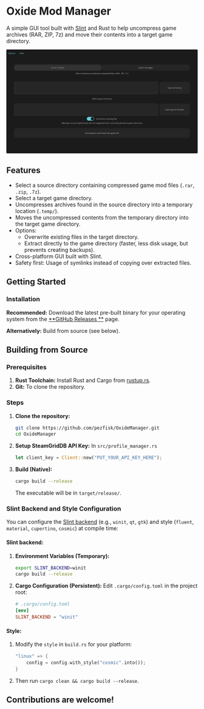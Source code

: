 # Oxide Mod Manager

A simple GUI tool built with [Slint](https://slint.dev/) and Rust to help uncompress game archives (RAR, ZIP, 7z) and
move their contents into a target game directory.

![Screenshot](assets/program.png)

## Features

* Select a source directory containing compressed game mod files (`.rar`, `.zip`, `.7z`).
* Select a target game directory.
* Uncompresses archives found in the source directory into a temporary location (`.temp/`).
* Moves the uncompressed contents from the temporary directory into the target game directory.
* Options:
    * Overwrite existing files in the target directory.
    * Extract directly to the game directory (faster, less disk usage, but prevents creating backups).
* Cross-platform GUI built with Slint.
* Safety first: Usage of symlinks instead of copying over extracted files.

## Getting Started

### Installation

**Recommended:** Download the latest pre-built binary for your operating system from the [**GitHub Releases
**](https://github.com/pezfisk/OxideManager/releases) page.

**Alternatively:** Build from source (see below).

## Building from Source

### Prerequisites

1. **Rust Toolchain:** Install Rust and Cargo from [rustup.rs](https://rustup.rs/).
2. **Git:** To clone the repository.

### Steps

1. **Clone the repository:**
   ```bash
   git clone https://github.com/pezfisk/OxideManager.git
   cd OxideManager
   ```

2. **Setup SteamGridDB API Key:**
   In `src/profile_manager.rs`
    ```rust
   let client_key = Client::new("PUT_YOUR_API_KEY_HERE");
    ```

3. **Build (Native):**
    ```bash
    cargo build --release
    ```
   The executable will be in `target/release/`.

### Slint Backend and Style Configuration

You can configure the [Slint backend](https://docs.slint.dev/latest/docs/slint/reference/std-widgets/style/) (e.g.,
`winit`, `qt`, `gtk`) and style (`fluent`, `material`, `cupertino`, `cosmic`) at compile time:

#### **Slint backend**:

1. **Environment Variables (Temporary):**
   ```bash
   export SLINT_BACKEND=winit
   cargo build --release

   ```
2. **Cargo Configuration (Persistent):** Edit `.cargo/config.toml` in the project root:
   ```toml
   # .cargo/config.toml
   [env]
   SLINT_BACKEND = "winit"
   ```

#### **Style**:

1. Modify the `style` in `build.rs` for your platform:
      ```rust
      "linux" => {
          config = config.with_style("cosmic".into());
      }
      ```
2. Then run `cargo clean && cargo build --release`.

## Contributions are welcome!

